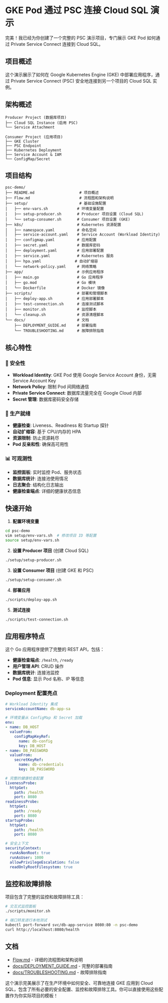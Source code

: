 # GKE Pod 通过 PSC 连接 Cloud SQL 演示

完美！我已经为你创建了一个完整的 PSC 演示项目，专门展示 GKE Pod 如何通过 Private Service Connect 连接到 Cloud SQL。

## 项目概述

这个演示展示了如何在 Google Kubernetes Engine (GKE) 中部署应用程序，通过 Private Service Connect (PSC) 安全地连接到另一个项目的 Cloud SQL 实例。

## 架构概述

```
Producer Project (数据库项目)
├── Cloud SQL Instance (启用 PSC)
└── Service Attachment

Consumer Project (应用项目)  
├── GKE Cluster
├── PSC Endpoint
├── Kubernetes Deployment
├── Service Account & IAM
└── ConfigMap/Secret
```

## 项目结构

```
psc-demo/
├── README.md                    # 项目概述
├── Flow.md                      # 流程图和架构说明
├── setup/                       # 基础设施配置
│   ├── env-vars.sh             # 环境变量配置
│   ├── setup-producer.sh       # Producer 项目设置 (Cloud SQL)
│   └── setup-consumer.sh       # Consumer 项目设置 (GKE)
├── k8s/                        # Kubernetes 资源配置
│   ├── namespace.yaml          # 命名空间
│   ├── service-account.yaml    # Service Account (Workload Identity)
│   ├── configmap.yaml          # 应用配置
│   ├── secret.yaml             # 数据库密码
│   ├── deployment.yaml         # 应用部署配置
│   ├── service.yaml            # Kubernetes 服务
│   ├── hpa.yaml               # 自动扩缩容
│   └── network-policy.yaml     # 网络策略
├── app/                        # 示例应用程序
│   ├── main.go                 # Go 应用程序
│   ├── go.mod                  # Go 模块
│   └── Dockerfile              # Docker 镜像
├── scripts/                    # 部署和管理脚本
│   ├── deploy-app.sh           # 应用部署脚本
│   ├── test-connection.sh      # 连接测试脚本
│   ├── monitor.sh              # 监控脚本
│   └── cleanup.sh              # 资源清理脚本
└── docs/                       # 文档
    ├── DEPLOYMENT_GUIDE.md     # 部署指南
    └── TROUBLESHOOTING.md      # 故障排除指南
```

## 核心特性

### 🔐 安全性
- **Workload Identity**: GKE Pod 使用 Google Service Account 身份，无需 Service Account Key
- **Network Policy**: 限制 Pod 间网络通信
- **Private Service Connect**: 数据库流量完全在 Google Cloud 内部
- **Secret 管理**: 数据库密码安全存储

### 🚀 生产就绪
- **健康检查**: Liveness、Readiness 和 Startup 探针
- **自动扩缩容**: 基于 CPU/内存的 HPA
- **资源限制**: 防止资源耗尽
- **Pod 反亲和性**: 确保高可用性

### 📊 可观测性
- **监控面板**: 实时监控 Pod、服务状态
- **数据库统计**: 连接池使用情况
- **日志聚合**: 结构化日志输出
- **健康检查端点**: 详细的健康状态信息

## 快速开始

1. **配置环境变量**
```bash
cd psc-demo
vim setup/env-vars.sh  # 修改项目 ID 等配置
source setup/env-vars.sh
```

2. **设置 Producer 项目** (创建 Cloud SQL)
```bash
./setup/setup-producer.sh
```

3. **设置 Consumer 项目** (创建 GKE 和 PSC)
```bash
./setup/setup-consumer.sh
```

4. **部署应用**
```bash
./scripts/deploy-app.sh
```

5. **测试连接**
```bash
./scripts/test-connection.sh
```

## 应用程序特点

这个 Go 应用程序提供了完整的 REST API，包括：

- **健康检查端点**: `/health`, `/ready`
- **用户管理 API**: CRUD 操作
- **数据库统计**: 连接池监控
- **Pod 信息**: 显示 Pod 名称、IP 等信息

### Deployment 配置亮点

```yaml
# Workload Identity 集成
serviceAccountName: db-app-sa

# 环境变量从 ConfigMap 和 Secret 加载
env:
- name: DB_HOST
  valueFrom:
    configMapKeyRef:
      name: db-config
      key: DB_HOST
- name: DB_PASSWORD
  valueFrom:
    secretKeyRef:
      name: db-credentials
      key: DB_PASSWORD

# 完整的健康检查配置
livenessProbe:
  httpGet:
    path: /health
    port: 8080
readinessProbe:
  httpGet:
    path: /ready
    port: 8080
startupProbe:
  httpGet:
    path: /health
    port: 8080

# 安全上下文
securityContext:
  runAsNonRoot: true
  runAsUser: 1000
  allowPrivilegeEscalation: false
  readOnlyRootFilesystem: true
```

## 监控和故障排除

项目包含了完整的监控和故障排除工具：

```bash
# 交互式监控面板
./scripts/monitor.sh

# 端口转发进行本地测试
kubectl port-forward svc/db-app-service 8080:80 -n psc-demo
curl http://localhost:8080/health
```

## 文档

- [Flow.md](Flow.md) - 详细的流程图和架构说明
- [docs/DEPLOYMENT_GUIDE.md](docs/DEPLOYMENT_GUIDE.md) - 完整的部署指南
- [docs/TROUBLESHOOTING.md](docs/TROUBLESHOOTING.md) - 故障排除指南

这个演示完美展示了在生产环境中如何安全、可靠地连接 GKE 应用到 Cloud SQL，包含了所有必要的安全配置、监控和故障排除工具。你可以直接使用这些配置作为你实际项目的模板！